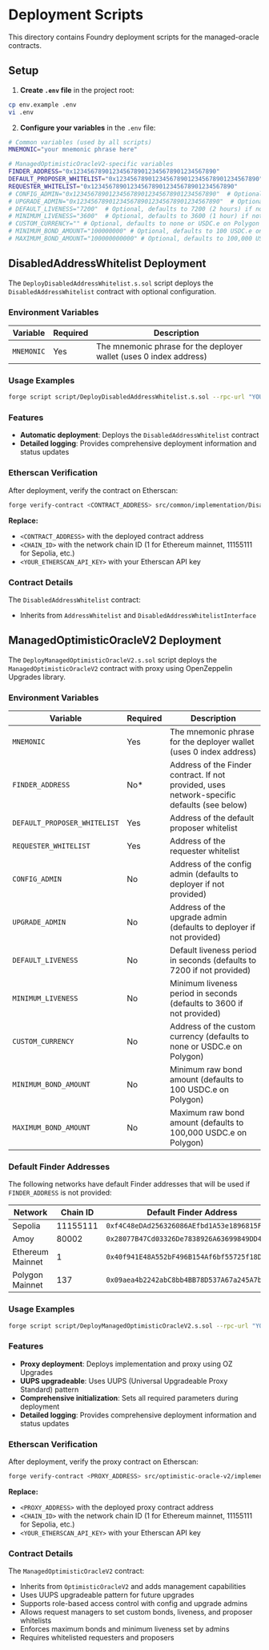 # Deployment Scripts

This directory contains Foundry deployment scripts for the managed-oracle contracts.

## Setup

1. **Create `.env` file** in the project root:
```bash
cp env.example .env
vi .env
```

2. **Configure your variables** in the `.env` file:
```bash
# Common variables (used by all scripts)
MNEMONIC="your mnemonic phrase here"

# ManagedOptimisticOracleV2-specific variables
FINDER_ADDRESS="0x1234567890123456789012345678901234567890"
DEFAULT_PROPOSER_WHITELIST="0x1234567890123456789012345678901234567890"
REQUESTER_WHITELIST="0x1234567890123456789012345678901234567890"
# CONFIG_ADMIN="0x1234567890123456789012345678901234567890"  # Optional, defaults to deployer
# UPGRADE_ADMIN="0x1234567890123456789012345678901234567890"  # Optional, defaults to deployer
# DEFAULT_LIVENESS="7200"  # Optional, defaults to 7200 (2 hours) if not provided
# MINIMUM_LIVENESS="3600"  # Optional, defaults to 3600 (1 hour) if not provided
# CUSTOM_CURRENCY="" # Optional, defaults to none or USDC.e on Polygon
# MINIMUM_BOND_AMOUNT="100000000" # Optional, defaults to 100 USDC.e on Polygon
# MAXIMUM_BOND_AMOUNT="100000000000" # Optional, defaults to 100,000 USDC.e on Polygon
```

## DisabledAddressWhitelist Deployment

The `DeployDisabledAddressWhitelist.s.sol` script deploys the `DisabledAddressWhitelist` contract with optional configuration.

### Environment Variables

| Variable | Required | Description |
|----------|----------|-------------|
| `MNEMONIC` | Yes | The mnemonic phrase for the deployer wallet (uses 0 index address) |

### Usage Examples

```bash
forge script script/DeployDisabledAddressWhitelist.s.sol --rpc-url "YOUR_RPC_URL" --broadcast
```

### Features

- **Automatic deployment**: Deploys the `DisabledAddressWhitelist` contract
- **Detailed logging**: Provides comprehensive deployment information and status updates

### Etherscan Verification

After deployment, verify the contract on Etherscan:

```bash
forge verify-contract <CONTRACT_ADDRESS> src/common/implementation/DisabledAddressWhitelist.sol:DisabledAddressWhitelist --chain-id <CHAIN_ID> --etherscan-api-key <YOUR_ETHERSCAN_API_KEY>
```

**Replace:**
- `<CONTRACT_ADDRESS>` with the deployed contract address
- `<CHAIN_ID>` with the network chain ID (1 for Ethereum mainnet, 11155111 for Sepolia, etc.)
- `<YOUR_ETHERSCAN_API_KEY>` with your Etherscan API key

### Contract Details

The `DisabledAddressWhitelist` contract:
- Inherits from `AddressWhitelist` and `DisabledAddressWhitelistInterface`

## ManagedOptimisticOracleV2 Deployment

The `DeployManagedOptimisticOracleV2.s.sol` script deploys the `ManagedOptimisticOracleV2` contract with proxy using OpenZeppelin Upgrades library.

### Environment Variables

| Variable | Required | Description |
|----------|----------|-------------|
| `MNEMONIC` | Yes | The mnemonic phrase for the deployer wallet (uses 0 index address) |
| `FINDER_ADDRESS` | No* | Address of the Finder contract. If not provided, uses network-specific defaults (see below) |
| `DEFAULT_PROPOSER_WHITELIST` | Yes | Address of the default proposer whitelist |
| `REQUESTER_WHITELIST` | Yes | Address of the requester whitelist |
| `CONFIG_ADMIN` | No | Address of the config admin (defaults to deployer if not provided) |
| `UPGRADE_ADMIN` | No | Address of the upgrade admin (defaults to deployer if not provided) |
| `DEFAULT_LIVENESS` | No | Default liveness period in seconds (defaults to 7200 if not provided) |
| `MINIMUM_LIVENESS` | No | Minimum liveness period in seconds (defaults to 3600 if not provided) |
| `CUSTOM_CURRENCY` | No | Address of the custom currency (defaults to none or USDC.e on Polygon) |
| `MINIMUM_BOND_AMOUNT` | No | Minimum raw bond amount (defaults to 100 USDC.e on Polygon) |
| `MAXIMUM_BOND_AMOUNT` | No | Maximum raw bond amount (defaults to 100,000 USDC.e on Polygon) |

### Default Finder Addresses

The following networks have default Finder addresses that will be used if `FINDER_ADDRESS` is not provided:

| Network | Chain ID | Default Finder Address |
|---------|----------|----------------------|
| Sepolia | 11155111 | `0xf4C48eDAd256326086AEfbd1A53e1896815F8f13` |
| Amoy | 80002 | `0x28077B47Cd03326De7838926A63699849DD4fa87` |
| Ethereum Mainnet | 1 | `0x40f941E48A552bF496B154Af6bf55725f18D77c3` |
| Polygon Mainnet | 137 | `0x09aea4b2242abC8bb4BB78D537A67a245A7bEC64` |

### Usage Examples

```bash
forge script script/DeployManagedOptimisticOracleV2.s.sol --rpc-url "YOUR_RPC_URL" --broadcast
```

### Features

- **Proxy deployment**: Deploys implementation and proxy using OZ Upgrades
- **UUPS upgradeable**: Uses UUPS (Universal Upgradeable Proxy Standard) pattern
- **Comprehensive initialization**: Sets all required parameters during deployment
- **Detailed logging**: Provides comprehensive deployment information and status updates

### Etherscan Verification

After deployment, verify the proxy contract on Etherscan:

```bash
forge verify-contract <PROXY_ADDRESS> src/optimistic-oracle-v2/implementation/ManagedOptimisticOracleV2.sol:ManagedOptimisticOracleV2 --chain-id <CHAIN_ID> --etherscan-api-key <YOUR_ETHERSCAN_API_KEY>
```

**Replace:**
- `<PROXY_ADDRESS>` with the deployed proxy contract address
- `<CHAIN_ID>` with the network chain ID (1 for Ethereum mainnet, 11155111 for Sepolia, etc.)
- `<YOUR_ETHERSCAN_API_KEY>` with your Etherscan API key

### Contract Details

The `ManagedOptimisticOracleV2` contract:
- Inherits from `OptimisticOracleV2` and adds management capabilities
- Uses UUPS upgradeable pattern for future upgrades
- Supports role-based access control with config and upgrade admins
- Allows request managers to set custom bonds, liveness, and proposer whitelists
- Enforces maximum bonds and minimum liveness set by admins
- Requires whitelisted requesters and proposers 